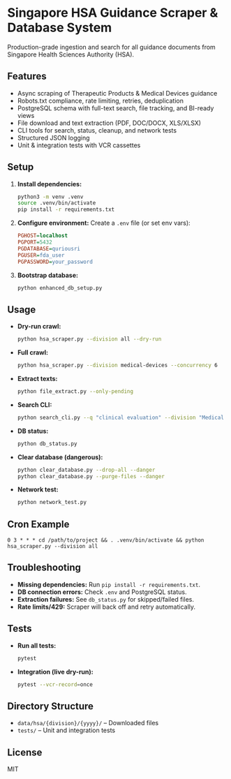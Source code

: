 # Singapore HSA Guidance Scraper & Database System

Production-grade ingestion and search for all guidance documents from Singapore Health Sciences Authority (HSA).

## Features
- Async scraping of Therapeutic Products & Medical Devices guidance
- Robots.txt compliance, rate limiting, retries, deduplication
- PostgreSQL schema with full-text search, file tracking, and BI-ready views
- File download and text extraction (PDF, DOC/DOCX, XLS/XLSX)
- CLI tools for search, status, cleanup, and network tests
- Structured JSON logging
- Unit & integration tests with VCR cassettes

## Setup
1. **Install dependencies:**
   ```sh
   python3 -m venv .venv
   source .venv/bin/activate
   pip install -r requirements.txt
   ```
2. **Configure environment:**
   Create a `.env` file (or set env vars):
   ```ini
   PGHOST=localhost
   PGPORT=5432
   PGDATABASE=quriousri
   PGUSER=fda_user
   PGPASSWORD=your_password
   ```
3. **Bootstrap database:**
   ```sh
   python enhanced_db_setup.py
   ```

## Usage
- **Dry-run crawl:**
  ```sh
  python hsa_scraper.py --division all --dry-run
  ```
- **Full crawl:**
  ```sh
  python hsa_scraper.py --division medical-devices --concurrency 6
  ```
- **Extract texts:**
  ```sh
  python file_extract.py --only-pending
  ```
- **Search CLI:**
  ```sh
  python search_cli.py --q "clinical evaluation" --division "Medical Devices" --type pdf --from 2020-01-01
  ```
- **DB status:**
  ```sh
  python db_status.py
  ```
- **Clear database (dangerous):**
  ```sh
  python clear_database.py --drop-all --danger
  python clear_database.py --purge-files --danger
  ```
- **Network test:**
  ```sh
  python network_test.py
  ```

## Cron Example
```
0 3 * * * cd /path/to/project && . .venv/bin/activate && python hsa_scraper.py --division all
```

## Troubleshooting
- **Missing dependencies:** Run `pip install -r requirements.txt`.
- **DB connection errors:** Check `.env` and PostgreSQL status.
- **Extraction failures:** See `db_status.py` for skipped/failed files.
- **Rate limits/429:** Scraper will back off and retry automatically.

## Tests
- **Run all tests:**
  ```sh
  pytest
  ```
- **Integration (live dry-run):**
  ```sh
  pytest --vcr-record=once
  ```

## Directory Structure
- `data/hsa/{division}/{yyyy}/` – Downloaded files
- `tests/` – Unit and integration tests

## License
MIT
